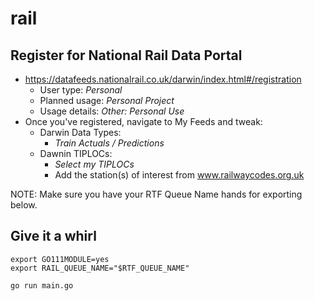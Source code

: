 # rail

## Register for National Rail Data Portal

* https://datafeeds.nationalrail.co.uk/darwin/index.html#/registration
  * User type: *Personal*
  * Planned usage: *Personal Project*
  * Usage details: *Other: Personal Use*
* Once you've registered, navigate to My Feeds and tweak:
  * Darwin Data Types:
    * *Train Actuals / Predictions*
  * Dawnin TIPLOCs:
    * *Select my TIPLOCs*
    * Add the station(s) of interest from www.railwaycodes.org.uk

NOTE: Make sure you have your RTF Queue Name hands for exporting below.

## Give it a whirl

```
export GO111MODULE=yes
export RAIL_QUEUE_NAME="$RTF_QUEUE_NAME"

go run main.go
```

